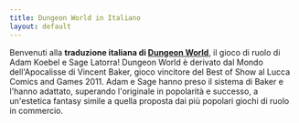 ```yaml
---
title: Dungeon World in Italiano
layout: default
---
```

Benvenuti alla **traduzione italiana di [Dungeon World](http://www.dungeon-world.com)**, il gioco di ruolo di Adam Koebel e Sage Latorra! Dungeon World è derivato dal Mondo dell'Apocalisse di Vincent Baker, gioco vincitore del Best of Show al Lucca Comics and Games 2011. Adam e Sage hanno preso il sistema di Baker e l'hanno adattato, superando l'originale in popolarità e successo, a un'estetica fantasy simile a quella proposta dai più popolari giochi di ruolo in commercio.